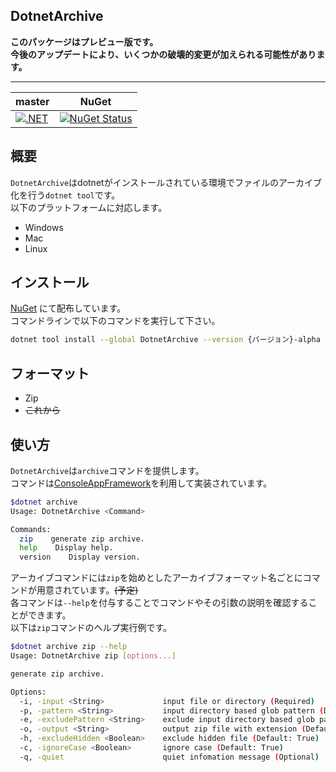 ## DotnetArchive

**このパッケージはプレビュー版です。**  
**今後のアップデートにより、いくつかの破壊的変更が加えられる可能性があります。**  

---

|master|NuGet|
|------|-----|
|[![.NET](https://github.com/Egliss/DotnetArchive/actions/workflows/dotnet.yml/badge.svg?branch=master)](https://github.com/Egliss/DotnetArchive/actions/workflows/dotnet.yml)|[![NuGet Status](https://img.shields.io/nuget/v/DotnetArchive.svg)](https://www.nuget.org/packages/DotnetArchive)|

## 概要

`DotnetArchive`はdotnetがインストールされている環境でファイルのアーカイブ化を行う`dotnet tool`です。  
以下のプラットフォームに対応します。

+ Windows 
+ Mac 
+ Linux

## インストール
[NuGet](https://www.nuget.org/packages/DotnetArchive/) にて配布しています。  
コマンドラインで以下のコマンドを実行して下さい。
```sh
dotnet tool install --global DotnetArchive --version {バージョン}-alpha
```
## フォーマット

+ Zip
+ ~~これから~~


## 使い方
`DotnetArchive`は`archive`コマンドを提供します。  
コマンドは[ConsoleAppFramework](https://github.com/Cysharp/ConsoleAppFramework)を利用して実装されています。  

```sh
$dotnet archive
Usage: DotnetArchive <Command>

Commands:
  zip    generate zip archive.
  help    Display help.
  version    Display version.
```

アーカイブコマンドには`zip`を始めとしたアーカイブフォーマット名ごとにコマンドが用意されています。~~(予定)~~  
各コマンドは`--help`を付与することでコマンドやその引数の説明を確認することができます。  
以下は`zip`コマンドのヘルプ実行例です。  

```sh
$dotnet archive zip --help
Usage: DotnetArchive zip [options...]

generate zip archive.

Options:
  -i, -input <String>             input file or directory (Required)
  -p, -pattern <String>           input directory based glob pattern (Default: *)
  -e, -excludePattern <String>    exclude input directory based glob pattern (Default: *)
  -o, -output <String>            output zip file with extension (Default: output.zip)
  -h, -excludeHidden <Boolean>    exclude hidden file (Default: True)
  -c, -ignoreCase <Boolean>       ignore case (Default: True)
  -q, -quiet                      quiet infomation message (Optional)
```
